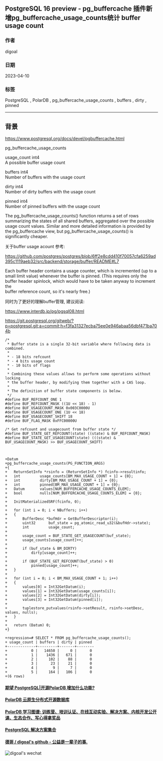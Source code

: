 ## PostgreSQL 16 preview - pg_buffercache 插件新增pg_buffercache_usage_counts统计 buffer usage count    
                                                                                                                  
### 作者                                                                                            
digoal                                                                                            
                                                                                            
### 日期                                                                                            
2023-04-10                                                                                        
                                                                                  
### 标签                                                                                            
PostgreSQL , PolarDB , pg_buffercache_usage_counts , buffers , dirty , pinned         
                                                                                            
----                                                                                            
                                                                                            
## 背景        
https://www.postgresql.org/docs/devel/pgbuffercache.html    
  
pg_buffercache_usage_counts  
  
usage_count int4  
A possible buffer usage count  
  
buffers int4  
Number of buffers with the usage count  
  
dirty int4  
Number of dirty buffers with the usage count  
  
pinned int4  
Number of pinned buffers with the usage count  
  
The pg_buffercache_usage_counts() function returns a set of rows summarizing the states of all shared buffers, aggregated over the possible usage count values. Similar and more detailed information is provided by the pg_buffercache view, but pg_buffercache_usage_counts() is significantly cheaper.  
  
关于buffer usage acount 参考:  
  
https://github.com/postgres/postgres/blob/6ff2e8cdd410f70057cfa6259ad395c1119aeb32/src/backend/storage/buffer/README#L7  
  
Each buffer header contains a usage counter, which is incremented (up to a  
small limit value) whenever the buffer is pinned.  (This requires only the  
buffer header spinlock, which would have to be taken anyway to increment the  
buffer reference count, so it's nearly free.)  
  
同时为了更好的理解buffer管理, 建议阅读:  
  
https://www.interdb.jp/pg/pgsql08.html  
  
https://git.postgresql.org/gitweb/?p=postgresql.git;a=commit;h=f3fa31327ecba75ee0e946abaa56dbf471ba704b  
  
```  
/*  
 * Buffer state is a single 32-bit variable where following data is combined.  
 *  
 * - 18 bits refcount  
 * - 4 bits usage count  
 * - 10 bits of flags  
 *  
 * Combining these values allows to perform some operations without locking  
 * the buffer header, by modifying them together with a CAS loop.  
 *  
 * The definition of buffer state components is below.  
 */  
#define BUF_REFCOUNT_ONE 1  
#define BUF_REFCOUNT_MASK ((1U << 18) - 1)  
#define BUF_USAGECOUNT_MASK 0x003C0000U  
#define BUF_USAGECOUNT_ONE (1U << 18)  
#define BUF_USAGECOUNT_SHIFT 18  
#define BUF_FLAG_MASK 0xFFC00000U  
  
/* Get refcount and usagecount from buffer state */  
#define BUF_STATE_GET_REFCOUNT(state) ((state) & BUF_REFCOUNT_MASK)  
#define BUF_STATE_GET_USAGECOUNT(state) (((state) & BUF_USAGECOUNT_MASK) >> BUF_USAGECOUNT_SHIFT)  
  
  
  
+Datum  
+pg_buffercache_usage_counts(PG_FUNCTION_ARGS)  
+{  
+   ReturnSetInfo *rsinfo = (ReturnSetInfo *) fcinfo->resultinfo;  
+   int         usage_counts[BM_MAX_USAGE_COUNT + 1] = {0};  
+   int         dirty[BM_MAX_USAGE_COUNT + 1] = {0};  
+   int         pinned[BM_MAX_USAGE_COUNT + 1] = {0};  
+   Datum       values[NUM_BUFFERCACHE_USAGE_COUNTS_ELEM];  
+   bool        nulls[NUM_BUFFERCACHE_USAGE_COUNTS_ELEM] = {0};  
+  
+   InitMaterializedSRF(fcinfo, 0);  
+  
+   for (int i = 0; i < NBuffers; i++)  
+   {  
+       BufferDesc *bufHdr = GetBufferDescriptor(i);  
+       uint32      buf_state = pg_atomic_read_u32(&bufHdr->state);  
+       int         usage_count;  
+  
+       usage_count = BUF_STATE_GET_USAGECOUNT(buf_state);  
+       usage_counts[usage_count]++;  
+  
+       if (buf_state & BM_DIRTY)  
+           dirty[usage_count]++;  
+  
+       if (BUF_STATE_GET_REFCOUNT(buf_state) > 0)  
+           pinned[usage_count]++;  
+   }  
+  
+   for (int i = 0; i < BM_MAX_USAGE_COUNT + 1; i++)  
+   {  
+       values[0] = Int32GetDatum(i);  
+       values[1] = Int32GetDatum(usage_counts[i]);  
+       values[2] = Int32GetDatum(dirty[i]);  
+       values[3] = Int32GetDatum(pinned[i]);  
+  
+       tuplestore_putvalues(rsinfo->setResult, rsinfo->setDesc, values, nulls);  
+   }  
+  
+   return (Datum) 0;  
+}  
  
+regression=# SELECT * FROM pg_buffercache_usage_counts();  
+ usage_count | buffers | dirty | pinned  
+-------------+---------+-------+--------  
+           0 |   14650 |     0 |      0  
+           1 |    1436 |   671 |      0  
+           2 |     102 |    88 |      0  
+           3 |      23 |    21 |      0  
+           4 |       9 |     7 |      0  
+           5 |     164 |   106 |      0  
+(6 rows)  
```  
  
  
  
#### [期望 PostgreSQL|开源PolarDB 增加什么功能?](https://github.com/digoal/blog/issues/76 "269ac3d1c492e938c0191101c7238216")
  
  
#### [PolarDB 云原生分布式开源数据库](https://github.com/ApsaraDB "57258f76c37864c6e6d23383d05714ea")
  
  
#### [PolarDB 学习图谱: 训练营、培训认证、在线互动实验、解决方案、内核开发公开课、生态合作、写心得拿奖品](https://www.aliyun.com/database/openpolardb/activity "8642f60e04ed0c814bf9cb9677976bd4")
  
  
#### [PostgreSQL 解决方案集合](../201706/20170601_02.md "40cff096e9ed7122c512b35d8561d9c8")
  
  
#### [德哥 / digoal's github - 公益是一辈子的事.](https://github.com/digoal/blog/blob/master/README.md "22709685feb7cab07d30f30387f0a9ae")
  
  
![digoal's wechat](../pic/digoal_weixin.jpg "f7ad92eeba24523fd47a6e1a0e691b59")
  
